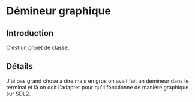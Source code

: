 # Démineur graphique


## Introduction
C'est un projet de classe.

## Détails
J'ai pas grand chose à dire mais en gros on avait fait un démineur dans le terminal et là on doit l'adapter pour qu'il fonctionne de manière graphique sur SDL2.